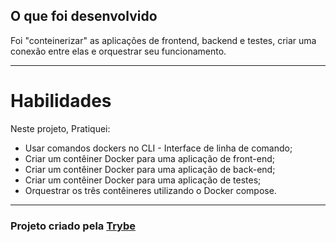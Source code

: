 ## O que foi desenvolvido

Foi "conteinerizar" as aplicações de frontend, backend e testes, criar uma conexão entre elas e orquestrar seu funcionamento.

---

# Habilidades

Neste projeto, Pratiquei:

* Usar comandos dockers no CLI - Interface de linha de comando;
* Criar um contêiner Docker para uma aplicação de front-end;
* Criar um contêiner Docker para uma aplicação de back-end;
* Criar um contêiner Docker para uma aplicação de testes;
* Orquestrar os três contêineres utilizando o Docker compose.

---

<h3>Projeto criado pela <a href="https://www.betrybe.com/">Trybe</a></h3>
